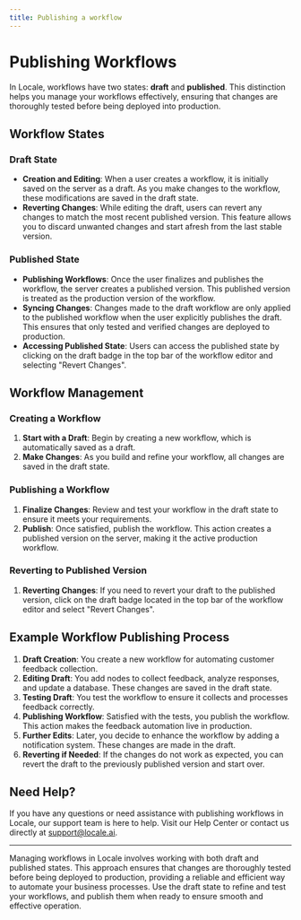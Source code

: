 ```yaml
---
title: Publishing a workflow
---
```

# Publishing Workflows

In Locale, workflows have two states: **draft** and **published**. This distinction helps you manage your workflows effectively, ensuring that changes are thoroughly tested before being deployed into production.

## Workflow States

### Draft State

- **Creation and Editing**: When a user creates a workflow, it is initially saved on the server as a draft. As you make changes to the workflow, these modifications are saved in the draft state.
- **Reverting Changes**: While editing the draft, users can revert any changes to match the most recent published version. This feature allows you to discard unwanted changes and start afresh from the last stable version.


### Published State

- **Publishing Workflows**: Once the user finalizes and publishes the workflow, the server creates a published version. This published version is treated as the production version of the workflow.
- **Syncing Changes**: Changes made to the draft workflow are only applied to the published workflow when the user explicitly publishes the draft. This ensures that only tested and verified changes are deployed to production.
- **Accessing Published State**: Users can access the published state by clicking on the draft badge in the top bar of the workflow editor and selecting "Revert Changes".

## Workflow Management

### Creating a Workflow

1. **Start with a Draft**: Begin by creating a new workflow, which is automatically saved as a draft.
2. **Make Changes**: As you build and refine your workflow, all changes are saved in the draft state.

### Publishing a Workflow

1. **Finalize Changes**: Review and test your workflow in the draft state to ensure it meets your requirements.
2. **Publish**: Once satisfied, publish the workflow. This action creates a published version on the server, making it the active production workflow.

### Reverting to Published Version

1. **Reverting Changes**: If you need to revert your draft to the published version, click on the draft badge located in the top bar of the workflow editor and select "Revert Changes".

## Example Workflow Publishing Process

1. **Draft Creation**: You create a new workflow for automating customer feedback collection.
2. **Editing Draft**: You add nodes to collect feedback, analyze responses, and update a database. These changes are saved in the draft state.
3. **Testing Draft**: You test the workflow to ensure it collects and processes feedback correctly.
4. **Publishing Workflow**: Satisfied with the tests, you publish the workflow. This action makes the feedback automation live in production.
5. **Further Edits**: Later, you decide to enhance the workflow by adding a notification system. These changes are made in the draft.
6. **Reverting if Needed**: If the changes do not work as expected, you can revert the draft to the previously published version and start over.

## Need Help?

If you have any questions or need assistance with publishing workflows in Locale, our support team is here to help. Visit our Help Center or contact us directly at support@locale.ai.

---

Managing workflows in Locale involves working with both draft and published states. This approach ensures that changes are thoroughly tested before being deployed to production, providing a reliable and efficient way to automate your business processes. Use the draft state to refine and test your workflows, and publish them when ready to ensure smooth and effective operation.